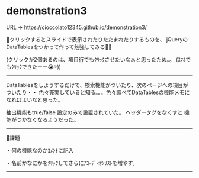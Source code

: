 # demonstration3

URL → https://cioccolato12345.github.io/demonstration3/


🔰クリックするとスライドで表示されたりたたまれたりするものを、
jQueryのDataTablesをつかって作って勉強してみる📝💦


(クリックが2個あるのは、項目行でもｸﾘｯｸさせたいなぁと思ったため。。 (ｽﾏﾎでもｸﾘｯｸできたーー😭💦))




************************************************************

DataTablesをしようするだけで、検索機能がついたり、次のページへの項目がついたり・・
色々充実していると知る。。。色々調べてDataTablesの機能メモになればよいなと思った。

抽出機能もtrue/false 設定のみで設置されていた。 ヘッダータグをなくすと 機能がつかなくなるようだった。


************************************************************

🐥課題

・何の機能なのかｺﾒﾝﾄに記入

・名前かなにかをｸﾘｯｸしてさらにｱｺｰﾃﾞｨｵﾝﾘｽﾄを増やす。

************************************************************


